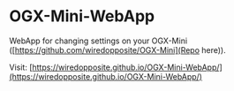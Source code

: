 # OGX-Mini-WebApp
WebApp for changing settings on your OGX-Mini ([https://github.com/wiredopposite/OGX-Mini](Repo here)).

Visit: [https://wiredopposite.github.io/OGX-Mini-WebApp/](https://wiredopposite.github.io/OGX-Mini-WebApp/)
